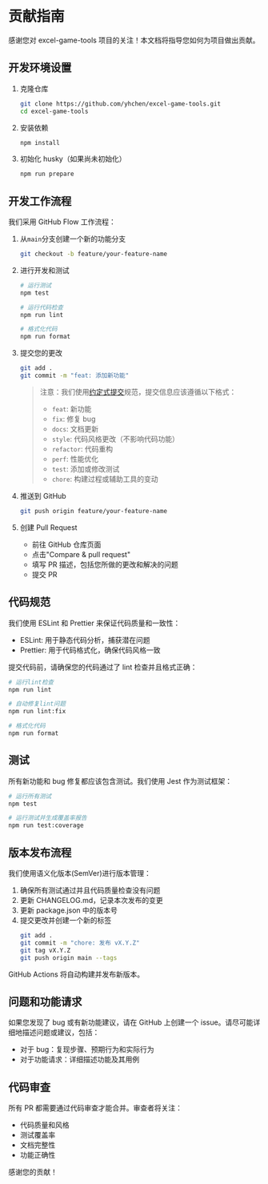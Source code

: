 # 贡献指南

感谢您对 excel-game-tools 项目的关注！本文档将指导您如何为项目做出贡献。

## 开发环境设置

1. 克隆仓库

    ```bash
    git clone https://github.com/yhchen/excel-game-tools.git
    cd excel-game-tools
    ```

2. 安装依赖

    ```bash
    npm install
    ```

3. 初始化 husky（如果尚未初始化）
    ```bash
    npm run prepare
    ```

## 开发工作流程

我们采用 GitHub Flow 工作流程：

1. 从`main`分支创建一个新的功能分支

    ```bash
    git checkout -b feature/your-feature-name
    ```

2. 进行开发和测试

    ```bash
    # 运行测试
    npm test

    # 运行代码检查
    npm run lint

    # 格式化代码
    npm run format
    ```

3. 提交您的更改

    ```bash
    git add .
    git commit -m "feat: 添加新功能"
    ```

    > 注意：我们使用[约定式提交](https://www.conventionalcommits.org/zh-hans/v1.0.0/)规范，提交信息应该遵循以下格式：
    >
    > - `feat`: 新功能
    > - `fix`: 修复 bug
    > - `docs`: 文档更新
    > - `style`: 代码风格更改（不影响代码功能）
    > - `refactor`: 代码重构
    > - `perf`: 性能优化
    > - `test`: 添加或修改测试
    > - `chore`: 构建过程或辅助工具的变动

4. 推送到 GitHub

    ```bash
    git push origin feature/your-feature-name
    ```

5. 创建 Pull Request
    - 前往 GitHub 仓库页面
    - 点击"Compare & pull request"
    - 填写 PR 描述，包括您所做的更改和解决的问题
    - 提交 PR

## 代码规范

我们使用 ESLint 和 Prettier 来保证代码质量和一致性：

-   ESLint: 用于静态代码分析，捕获潜在问题
-   Prettier: 用于代码格式化，确保代码风格一致

提交代码前，请确保您的代码通过了 lint 检查并且格式正确：

```bash
# 运行lint检查
npm run lint

# 自动修复lint问题
npm run lint:fix

# 格式化代码
npm run format
```

## 测试

所有新功能和 bug 修复都应该包含测试。我们使用 Jest 作为测试框架：

```bash
# 运行所有测试
npm test

# 运行测试并生成覆盖率报告
npm run test:coverage
```

## 版本发布流程

我们使用语义化版本(SemVer)进行版本管理：

1. 确保所有测试通过并且代码质量检查没有问题
2. 更新 CHANGELOG.md，记录本次发布的变更
3. 更新 package.json 中的版本号
4. 提交更改并创建一个新的标签
    ```bash
    git add .
    git commit -m "chore: 发布 vX.Y.Z"
    git tag vX.Y.Z
    git push origin main --tags
    ```

GitHub Actions 将自动构建并发布新版本。

## 问题和功能请求

如果您发现了 bug 或有新功能建议，请在 GitHub 上创建一个 issue。请尽可能详细地描述问题或建议，包括：

-   对于 bug：复现步骤、预期行为和实际行为
-   对于功能请求：详细描述功能及其用例

## 代码审查

所有 PR 都需要通过代码审查才能合并。审查者将关注：

-   代码质量和风格
-   测试覆盖率
-   文档完整性
-   功能正确性

感谢您的贡献！
